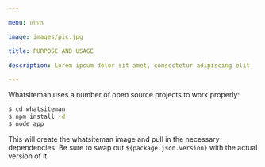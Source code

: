 ```yaml
---

menu: บริการ

image: images/pic.jpg

title: PURPOSE AND USAGE

description: Lorem ipsum dolor sit amet, consectetur adipiscing elit

---
```


Whatsiteman uses a number of open source projects to work properly:
```sh
$ cd whatsiteman
$ npm install -d
$ node app
```
This will create the whatsiteman image and pull in the necessary dependencies. Be sure to swap out `${package.json.version}` with the actual version of it.

